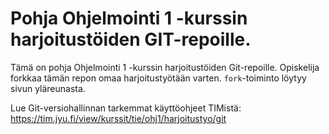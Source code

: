 # Pohja Ohjelmointi 1 -kurssin harjoitustöiden GIT-repoille.

Tämä on pohja Ohjelmointi 1 -kurssin harjoitustöiden Git-repoille. 
Opiskelija forkkaa 
tämän repon omaa harjoitustyötään varten. `fork`-toiminto löytyy sivun yläreunasta.

Lue Git-versiohallinnan tarkemmat käyttöohjeet TIMistä: <https://tim.jyu.fi/view/kurssit/tie/ohj1/harjoitustyo/git>

